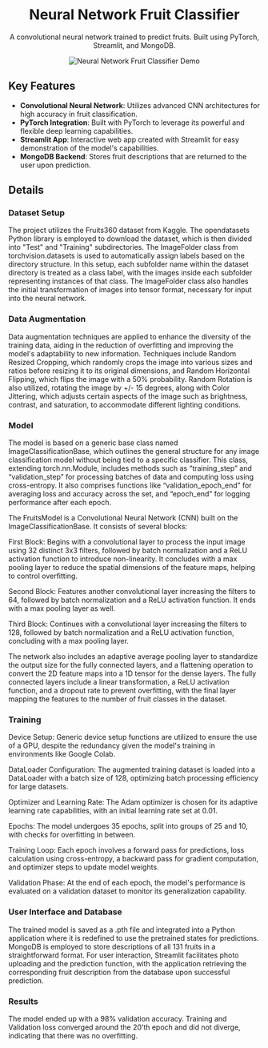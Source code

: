 <div align="center">

# Neural Network Fruit Classifier

A convolutional neural network trained to predict fruits. Built using PyTorch, Streamlit, and MongoDB.

![Neural Network Fruit Classifier Demo](https://github.com/brianwong778/FruitsClassifier/assets/113395187/64a11362-6635-4cd2-bc73-313be2adcc62)

</div>

## Key Features

- **Convolutional Neural Network**: Utilizes advanced CNN architectures for high accuracy in fruit classification.
- **PyTorch Integration**: Built with PyTorch to leverage its powerful and flexible deep learning capabilities.
- **Streamlit App**: Interactive web app created with Streamlit for easy demonstration of the model's capabilities.
- **MongoDB Backend**: Stores fruit descriptions that are returned to the user upon prediction.

## Details

### Dataset Setup

The project utilizes the Fruits360 dataset from Kaggle. The opendatasets Python library is employed to download the dataset, which is then divided into "Test" and "Training" subdirectories. The ImageFolder class from torchvision.datasets is used to automatically assign labels based on the directory structure. In this setup, each subfolder name within the dataset directory is treated as a class label, with the images inside each subfolder representing instances of that class. The ImageFolder class also handles the initial transformation of images into tensor format, necessary for input into the neural network.

### Data Augmentation

Data augmentation techniques are applied to enhance the diversity of the training data, aiding in the reduction of overfitting and improving the model's adaptability to new information. Techniques include Random Resized Cropping, which randomly crops the image into various sizes and ratios before resizing it to its original dimensions, and Random Horizontal Flipping, which flips the image with a 50% probability. Random Rotation is also utilized, rotating the image by +/- 15 degrees, along with Color Jittering, which adjusts certain aspects of the image such as brightness, contrast, and saturation, to accommodate different lighting conditions.

### Model

The model is based on a generic base class named ImageClassificationBase, which outlines the general structure for any image classification model without being tied to a specific classifier. This class, extending torch.nn.Module, includes methods such as “training_step” and “validation_step” for processing batches of data and computing loss using cross-entropy. It also comprises functions like “validation_epoch_end” for averaging loss and accuracy across the set, and “epoch_end” for logging performance after each epoch.

The FruitsModel is a Convolutional Neural Network (CNN) built on the ImageClassificationBase. It consists of several blocks:

First Block: Begins with a convolutional layer to process the input image using 32 distinct 3x3 filters, followed by batch normalization and a ReLU activation function to introduce non-linearity. It concludes with a max pooling layer to reduce the spatial dimensions of the feature maps, helping to control overfitting.

Second Block: Features another convolutional layer increasing the filters to 64, followed by batch normalization and a ReLU activation function. It ends with a max pooling layer as well.

Third Block: Continues with a convolutional layer increasing the filters to 128, followed by batch normalization and a ReLU activation function, concluding with a max pooling layer.

The network also includes an adaptive average pooling layer to standardize the output size for the fully connected layers, and a flattening operation to convert the 2D feature maps into a 1D tensor for the dense layers. The fully connected layers include a linear transformation, a ReLU activation function, and a dropout rate to prevent overfitting, with the final layer mapping the features to the number of fruit classes in the dataset.

### Training

Device Setup: Generic device setup functions are utilized to ensure the use of a GPU, despite the redundancy given the model's training in environments like Google Colab.

DataLoader Configuration: The augmented training dataset is loaded into a DataLoader with a batch size of 128, optimizing batch processing efficiency for large datasets.

Optimizer and Learning Rate: The Adam optimizer is chosen for its adaptive learning rate capabilities, with an initial learning rate set at 0.01.

Epochs: The model undergoes 35 epochs, split into groups of 25 and 10, with checks for overfitting in between.

Training Loop: Each epoch involves a forward pass for predictions, loss calculation using cross-entropy, a backward pass for gradient computation, and optimizer steps to update model weights.

Validation Phase: At the end of each epoch, the model's performance is evaluated on a validation dataset to monitor its generalization capability.

### User Interface and Database

The trained model is saved as a .pth file and integrated into a Python application where it is redefined to use the pretrained states for predictions. MongoDB is employed to store descriptions of all 131 fruits in a straightforward format. For user interaction, Streamlit facilitates photo uploading and the prediction function, with the application retrieving the corresponding fruit description from the database upon successful prediction.

### Results

The model ended up with a 98% validation accuracy. Training and Validation loss converged around the 20’th epoch and did not diverge, indicating that there was no overfitting. 
